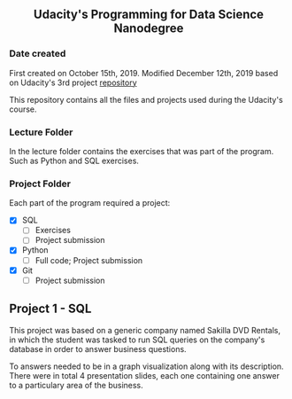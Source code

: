 
## <p align="center"> Udacity's Programming for Data Science Nanodegree </p>

### Date created
First created on October 15th, 2019. Modified December 12th, 2019 based on Udacity's 3rd project [repository](https://github.com/udacity/pdsnd_github/blob/master/README.md)

This repository contains all the files and projects used during the Udacity's course.

### Lecture Folder
In the lecture folder contains the exercises that was part of the program. Such as Python and SQL exercises.

### Project Folder
Each part of the program required a project: 
- [x] SQL
    - [ ] Exercises
    - [ ] Project submission
- [x] Python
    - [ ] Full code; Project submission
- [x] Git
    - [ ] Project submission

## Project 1 - SQL
This project was based on a generic company named Sakilla DVD Rentals, in which the student was tasked to run SQL queries on the company's database in order to answer business questions. 

To answers needed to be in a graph visualization along with its description. There were in total 4 presentation slides, each one containing one answer to a particulary area of the business.

